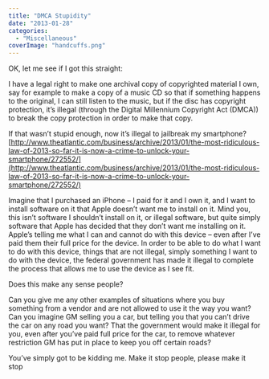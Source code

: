 ```yaml
---
title: "DMCA Stupidity"
date: "2013-01-28"
categories: 
  - "Miscellaneous"
coverImage: "handcuffs.png"
---
```


OK, let me see if I got this straight:

I have a legal right to make one archival copy of copyrighted material I own, say for example to make a copy of a music CD so that if something happens to the original, I can still listen to the music, but if the disc has copyright protection, it’s illegal (through the Digital Millennium Copyright Act (DMCA)) to break the copy protection in order to make that copy.

If that wasn’t stupid enough, now it’s illegal to jailbreak my smartphone? [http://www.theatlantic.com/business/archive/2013/01/the-most-ridiculous-law-of-2013-so-far-it-is-now-a-crime-to-unlock-your-smartphone/272552/](http://www.theatlantic.com/business/archive/2013/01/the-most-ridiculous-law-of-2013-so-far-it-is-now-a-crime-to-unlock-your-smartphone/272552/)

Imagine that I purchased an iPhone – I paid for it and I own it, and I want to install software on it that Apple doesn’t want me to install on it. Mind you, this isn’t software I shouldn’t install on it, or illegal software, but quite simply software that Apple has decided that they don’t want me installing on it. Apple’s telling me what I can and cannot do with this device – even after I’ve paid them their full price for the device. In order to be able to do what I want to do with this device, things that are not illegal, simply something I want to do with the device, the federal government has made it illegal to complete the process that allows me to use the device as I see fit.

Does this make any sense people?

Can you give me any other examples of situations where you buy something from a vendor and are not allowed to use it the way you want? Can you imagine GM selling you a car, but telling you that you can’t drive the car on any road you want? That the government would make it illegal for you, even after you’ve paid full price for the car, to remove whatever restriction GM has put in place to keep you off certain roads?

You’ve simply got to be kidding me. Make it stop people, please make it stop
